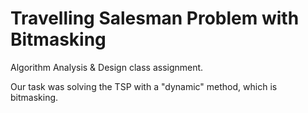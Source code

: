 # Travelling Salesman Problem with Bitmasking

Algorithm Analysis & Design class assignment.

Our task was solving the TSP with a "dynamic" method, which is bitmasking.